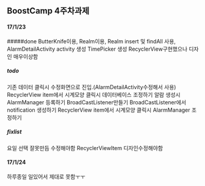 ## BoostCamp 4주차과제
#### 17/1/23
#####done
ButterKnife이용, Realm이용,
Realm insert 및 findAll 사용,
AlarmDetailActivity activity 생성
TimePicker 생성
RecyclerView구현했으나 디자인 매우이상함

##### todo
기존 데이터 클릭시 수정화면으로 진입.(AlarmDetailActivity수정해서 사용)
RecyclerView item에서 시계모양 클릭시 데이터베이스 조정하기
알람 생성시 AlarmManager 등록하기
BroadCastListener만들기
BroadCastListener에서 notification 생성하기
RecyclerView item에서 시계모양 클릭시 AlarmManager 조정하기

##### fixlist
요일 선택 잘못만듬 수정해야함
RecyclerViewItem 디자인수정해야함

#### 17/1/24
하루종일 일있어서 제대로 못함ㅜㅜ
